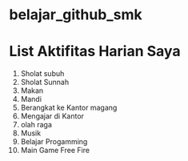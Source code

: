 # belajar_github_smk
# List Aktifitas Harian Saya
1. Sholat subuh
2. Sholat Sunnah
3. Makan
4. Mandi
5. Berangkat ke Kantor magang
6. Mengajar di Kantor
7. olah raga
8. Musik
9. Belajar Progamming
10. Main Game Free Fire

